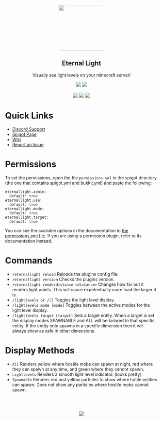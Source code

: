 <div align="center">
    <img height="150px" src="https://i.imgur.com/0zAVXVj.png">
    <h2>Eternal Light</h2>
    <p>Visually see light levels on your minecraft server!</p>
</div>
<p align="center">
    <img src="https://img.shields.io/spiget/tested-versions/50961?style=for-the-badge">
    <a href="https://github.com/Masstrix/Eternal-Nature/blob/master/LICENSE">
        <img src="https://img.shields.io/github/license/Masstrix/Eternal-Nature?style=for-the-badge"/>
    </a>
    <br><br>
    <a>
        <img src="https://img.shields.io/spiget/downloads/50961?style=for-the-badge">
    </a>
    <a>
        <img src="https://img.shields.io/bstats/servers/6575?style=for-the-badge">
    </a>
    <a>
        <img src="https://img.shields.io/bstats/players/6575?style=for-the-badge">
    </a>
</p>

# Quick Links
* [Discord Support](https://discord.gg/Uk3M9Y6)
* [Spigot Page](https://www.spigotmc.org/resources/50961/)
* [Wiki](https://github.com/Masstrix/Eternal-Light/wiki)
* [Report an Issue](https://github.com/Masstrix/Eternal-Light/issues/new)

# Permissions
To set the permissions, open the file `permissions.yml` in the spigot 
directory (the one that contains spigot.yml and bukkit.yml) and paste the following:
```
eternallight.admin: 
  default: true
eternallight.use:
  default: true
eternallight.mode: 
  default: true
eternallight.target: 
  default: true
```
You can see the available options in the documentation to [the permissions.yml file](https://bukkit.gamepedia.com/Permissions.yml). 
If you are using a permission plugin, refer to its documentation instead.

# Commands
* `/eternallight reload` Reloads the plugins config file.  
* `/eternallight version` Checks the plugins version.  
* `/eternallight renderdistance <distance>` Changes how far out it renders light points. This will cause expetentually more load the larger it is.  
* `/lightlevels or /ll` Toggles the light level display.  
* `/lightlevels mode [mode]` Toggles between the active modes for the light level display.
* `/lightlevels target [target]` Sets a target entity. When a target is set the display modes SPAWNABLE and ALL will be tailored to that specific entity. If the entity only spawns in a specific dimension then it will always show as safe in other dimensions.

# Display Methods
* `All` Renders yellow where hostile mobs can spawn at night, red where they can spawn at any time, and green where they cannot spawn.
* `Lightlevels` Renders a smooth light level indicator. (looks pretty)
* `Spawnable` Renders red and yellow particles to show where hotile entities can spawn. Does not show any particles where hostile mobs cannot spawn.

<br><br>
<div align="center">
    <a href="https://www.paypal.com/cgi-bin/webscr?cmd=_s-xclick&hosted_button_id=CFWPD6QYNTRLC&source=url">
        <img src="https://img.shields.io/badge/PayPal-Donate-blue?style=for-the-badge">
    </a>
</div>

<br><br>
